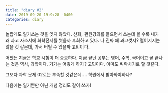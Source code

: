 ```yaml
---
title: "diary #2"
date: 2019-09-20 19:9:28 -0400
categories: diary
---
```


놀랍게도 일기쓰는 것을 잊지 않았다.
산화, 환원강의를 들으면서 쓰는데 볼 수록 내가 왜 과고 자소서에 화학전지를 썻을까 후회하고 있다.
나 진짜 왜 과고썻지?
떨어지지는 않을 것 같은데, 가서 버틸 수 있을까 고민이다.

어쨌든 지금은 학교 시험이 더 중요하다.
지금 끝난 공부는 영어, 수학, 국어이고 곧 끝나는 것은 역사, 과학이다.
기가는 어떻게 하지? 고민이다.
아마도 벼락치기로 할 것같다.

그보다 과학 문제 02로는 부족할 것같은데....
학원에서 받아와야하나?

다음에는 일기뿐만 아닌 개념 정리도 같이 쓰자!
